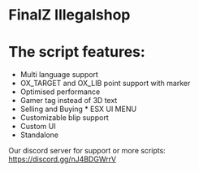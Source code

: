 # FinalZ Illegalshop

 # The script features:  
* Multi language support
* OX_TARGET and OX_LIB point support with marker
* Optimised performance
* Gamer tag instead of 3D text
* Selling and Buying * ESX UI MENU
* Customizable blip support
* Custom UI
* Standalone

Our discord server for support or more scripts:  https://discord.gg/nJ4BDGWrrV
